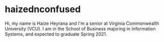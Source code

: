 # haizednconfused

Hi, my name is Haize Heyrana and I'm a senior at Virginia Commonwealth University (VCU).
I am in the School of Business majoring in Information Systems, and expected to graduate
Spring 2021.
